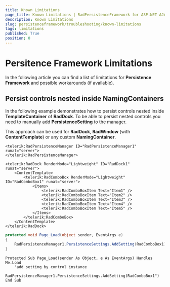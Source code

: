 ```yaml
---
title: Known Limitations
page_title: Known Limitations | RadPersistenceFramework for ASP.NET AJAX Documentation
description: Known Limitations
slug: persistenceframework/troubleshooting/known-limitations
tags: limitations
published: True
position: 0
---
```


# Persitence Framework Limitations

In the following article you can find a list of limitations for **Persistence Framework** and possible workarounds (if available).

## Persist controls nested inside NamingContainers

In the following example demonstrates how to persist controls nested inside **TemplateContainer** of **RadDock**. To be able to persist nested controls you need to manually add **PersistenceSetting** to the manager.

This approach can be used for **RadDock**, **RadWindow** (with **ContentTemplate**) or any custom **NamingContainer**.

````ASP.NET
<telerik:RadPersistenceManager ID="RadPersistenceManager1" runat="server">
</telerik:RadPersistenceManager>

<telerik:RadDock RenderMode="Lightweight" ID="RadDock1" runat="server">
	<ContentTemplate>
		<telerik:RadComboBox RenderMode="Lightweight" ID="RadComboBox1" runat="server">
			<Items>
				<telerik:RadComboBoxItem Text="Item1" />
				<telerik:RadComboBoxItem Text="Item2" />
				<telerik:RadComboBoxItem Text="Item3" />
				<telerik:RadComboBoxItem Text="Item4" />
				<telerik:RadComboBoxItem Text="Item5" />
			</Items>
		</telerik:RadComboBox>
	</ContentTemplate>
</telerik:RadDock>
````
````C#
protected void Page_Load(object sender, EventArgs e)
{
	RadPersistenceManager1.PersistenceSettings.AddSetting(RadComboBox1);//add setting by control instance
}
````
````VB
Protected Sub Page_Load(sender As Object, e As EventArgs) Handles Me.Load
	'add setting by control instance
	RadPersistenceManager1.PersistenceSettings.AddSetting(RadComboBox1")
End Sub
````


 
